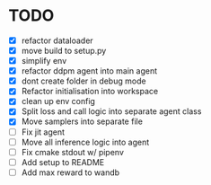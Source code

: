 # TODO

- [x] refactor dataloader
- [x] move build to setup.py
- [x] simplify env
- [x] refactor ddpm agent into main agent
- [x] dont create folder in debug mode
- [x] Refactor initialisation into workspace
- [x] clean up env config
- [x] Split loss and call logic into separate agent class
- [x] Move samplers into separate file
- [ ] Fix jit agent
- [ ] Move all inference logic into agent
- [ ] Fix cmake stdout w/ pipenv
- [ ] Add setup to README
- [ ] Add max reward to wandb
